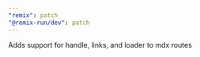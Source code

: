 ```yaml
---
"remix": patch
"@remix-run/dev": patch
---
```


Adds support for handle, links, and loader to mdx routes
